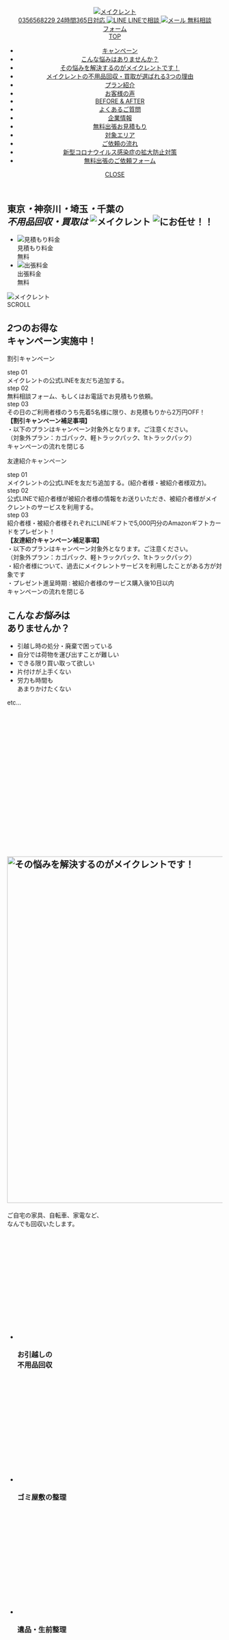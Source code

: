 <!DOCTYPE html>
<html lang="ja">

<head>
  <!-- Google Tag Manager for HEAD section -->
  <script>
    (function(w, d, s, l, i) {
      w[l] = w[l] || [];
      w[l].push({
        'gtm.start': new Date().getTime(),
        event: 'gtm.js'
      });
      var f = d.getElementsByTagName(s)[0],
        j = d.createElement(s),
        dl = l != 'dataLayer' ? '&l=' + l : '';
      j.async = true;
      j.src =
        'https://www.googletagmanager.com/gtm.js?id=' + i + dl;
      f.parentNode.insertBefore(j, f);
    })(window, document, 'script', 'dataLayer', 'GTM-W6FD6CV');
  </script>
  <!-- End Google Tag Manager -->

  <meta charset="utf-8">
  <meta name="format-detection" content="telephone=no">
  <meta http-equiv="X-UA-Compatible" content="IE=edge">
  <meta name="viewport" content="width=device-width, initial-scale=1, maximum-scale=1, user-scalable=0">
  <link rel="canonical" href="https://sshimada6.wixsite.com/my-site-2">
  <script src="https://sshimada6.wixsite.com/my-site-2"></script>

  <script>
    if (isIpad()) document.querySelectorAll('meta[name="viewport"]')[0].setAttribute("content", "width=1500, shrink-to-fit=no");
  </script>

  <title>メイクレント東京・神奈川・埼玉・千葉｜地域最安値の不用品回収・買取業者</title>
  <meta name="description" content="メイクレントでは、ベッド、テーブルなどの家具、冷蔵庫、洗濯機などの家電、どれだけ大きな物でも24時間365日回収しております。まだ使えそうなものがあった場合は買取も可能です。飲食店やオフィスのご依頼も大歓迎。身の回りに何か不要なものがございましたら、まずはお気軽にお問い合わせください。">
  <meta name="keywords" content="">

  <!--facebook-->
  <meta property="og:title" content="メイクレント東京・神奈川・埼玉・千葉｜地域最安値の不用品回収・買取業者">
  <meta property="og:type" content="website">
  <meta property="og:url" content="https://sshimada6.wixsite.com/my-site-2">
  <meta property="og:image" content="https://sshimada6.wixsite.com/my-site-2">
  <meta property="og:site_name" content="">
  <meta property="og:description" content="メイクレントでは、ベッド、テーブルなどの家具、冷蔵庫、洗濯機などの家電、どれだけ大きな物でも24時間365日回収しております。まだ使えそうなものがあった場合は買取も可能です。飲食店やオフィスのご依頼も大歓迎。身の回りに何か不要なものがございましたら、まずはお気軽にお問い合わせください。">
  <meta property="fb:app_id" content="">
  <!--/facebook-->

  <!-- Twitter -->
  <meta name="twitter:card" content="summary">
  <meta name="twitter:url" content="https://sshimada6.wixsite.com/my-site-2">
  <meta name="twitter:title" content="メイクレント東京・神奈川・埼玉・千葉｜地域最安値の不用品回収・買取業者">
  <meta name="twitter:description" content="メイクレントでは、ベッド、テーブルなどの家具、冷蔵庫、洗濯機などの家電、どれだけ大きな物でも24時間365日回収しております。まだ使えそうなものがあった場合は買取も可能です。飲食店やオフィスのご依頼も大歓迎。身の回りに何か不要なものがございましたら、まずはお気軽にお問い合わせください。">
  <meta name="twitter:image" content="https://sshimada6.wixsite.com/my-site-2">
  <meta name="twitter:site" content="">
  <meta name="twitter:creator" content="">
  <!-- /Twitter -->

  <!--css-->
  <link href="https://otasukecleanpro.com/assets/css/style.min.css" rel="stylesheet" media="all">
  <link href="https://otasukecleanpro.com/assets/css/custom.css" rel="stylesheet" media="all">
  <!--/css-->

  <!-- Favicons, uncomment out when you get the project's favicon -->
  <link rel="icon" href="https://otasukecleanpro.com/assets/img/common/icon/favicon.ico" type="image/vnd.microsoft.icon">
  <link rel="preconnect" href="https://fonts.googleapis.com">
  <link rel="preconnect" href="https://fonts.gstatic.com" crossorigin>
  <link href="https://fonts.googleapis.com/css2?family=Roboto:wght@300;400;500;700;900&display=swap" rel="stylesheet">
  <meta name="format-detection" content="telephone=no">
  <link rel="preload" as="style" onload="this.rel='stylesheet'" href="https://otasukecleanpro.com/assets/css/form/validationEngine.jquery.css">
  <link rel="preload" as="style" onload="this.rel='stylesheet'" href="https://otasukecleanpro.com/assets/css/lib/simplebar.min.css">
  <link rel="preload" as="style" onload="this.rel='stylesheet'" href="https://otasukecleanpro.com/assets/css/lib/jquery-ui.min.css">
  <link rel="preload" as="style" onload="this.rel='stylesheet'" href="https://otasukecleanpro.com/assets/css/lib/jquery-ui-theme.min.css">
  <link rel="preload" as="style" onload="this.rel='stylesheet'" href="https://otasukecleanpro.com/assets/css/page/form.min.css">
  <link rel="stylesheet" href="https://otasukecleanpro.com/assets/css/page/top.min.css">
</head>

<body id="top" class="top has-form step1">
  <!-- Google Tag Manager (noscript) for BODY section -->
  <noscript><iframe src="https://www.googletagmanager.com/ns.html?id=GTM-W6FD6CV" height="0" width="0" style="display:none;visibility:hidden"></iframe></noscript>
  <!-- End Google Tag Manager (noscript) -->

  <header class="header">
    <div class="header__left">
      <a class="logo" href="https://sshimada6.wixsite.com/my-site-2">
        <img class="logo_white" src="http://www.floral-village.info/up/1718002732.png" alt="メイクレント">
        <img class="logo_black" src="https://otasukecleanpro.com/assets/img/common/logo_black.svg" alt="メイクレント" style="display: none;">
      </a>
    </div>
    <div class="header__right">
      <div class="header_btns">
        <a href="tel:0356568229" class="btn_tel pc">
          <span class="btn_tel__num">0356568229</span>
          <span class="btn_tel__time">24時間365日対応</span>
        </a>
        <a href="https://lin.ee/biQVQVX" class="btn_line">
          <span class="btn_line__ico"><img src="https://otasukecleanpro.com/assets/img/common/icon/ico_line.svg" alt="LINE"></span>
          <span class="btn_line__txt">LINEで相談</span>
        </a>
        <a href="#form" class="btn_contact">
          <span class="btn_contact__ico"><img src="https://otasukecleanpro.com/assets/img/common/icon/ico_email.svg" alt="メール"></span>
          <span class="btn_contact__txt">無料相談<br>フォーム</span>
        </a>
        <a href="javascript:;" class="btn_menu">
          <span></span>
          <span></span>
          <span></span>
        </a>
      </div>
      <div class="main_menu" id="main_menu">
        <div class="main_menu__inner" id="main_menu__inner">
          <a class="no_bullet" href="#mv">TOP</a>
          <ul class="sub_menu">
            <li><a href="#campaign">キャンペーン</a></li>
            <li><a href="#trouble">こんな悩みはありませんか？</a></li>
            <li><a href="#solution">その悩みを解決するのがメイクレントです！</a></li>
            <li><a href="#reason">メイクレントの不用品回収・買取が選ばれる3つの理由</a></li>
            <li><a href="#plan">プラン紹介</a></li>
            <li><a href="#voice">お客様の声</a></li>
            <li><a href="#changed">BEFORE & AFTER</a></li>
            <li><a href="#faq">よくあるご質問</a></li>
            <li><a href="#company">企業情報</a></li>
            <li><a href="#estimate">無料出張お見積もり</a></li>
            <li><a href="#area">対象エリア</a></li>
            <li><a href="#flow">ご依頼の流れ</a></li>
            <li><a href="#covid">新型コロナウイルス感染症の拡大防止対策</a></li>
            <li><a href="#form">無料出張のご依頼フォーム</a></li>
          </ul>
          <a href="javascript:;" class="close_menu"><span>CLOSE</span></a>
        </div>
      </div>
    </div>
  </header>
  <div class="c-loading">
    <div class="c-loading__dots">
      <div class="circle"></div>
      <div class="circle"></div>
      <div class="circle"></div>
      <div class="shadow"></div>
      <div class="shadow"></div>
      <div class="shadow"></div>
    </div>
  </div>
  <main id="wrap">
    <section class="main_visual" id="mv">
      <div class="main_visual__text">
        <h1 class="txt_h1">
          <span class="txt01">東京<i>・</i>神奈川<i>・</i>埼玉<i>・</i>千葉の<br><em>不用品回収<i>・</i>買取は</em></span>
          <span class="txt02"><img src="http://www.floral-village.info/up/1717996974.png" alt="メイクレント"></span>
          <span class="txt03">
            <picture>
              <source srcset="https://otasukecleanpro.com/assets/img/top/img_mv_txt_03_sp.svg" media="(max-width: 1023px)">
              <img src="https://otasukecleanpro.com/assets/img/top/img_mv_txt_03.svg" alt="にお任せ！！">
            </picture>
          </span>
        </h1>
        <ul class="lst_banner">
          <li>
            <div class="lst_banner__inner">
              <div class="lst_banner__inner__ico"><img src="https://otasukecleanpro.com/assets/img/top/ico_calculator.svg" alt="見積もり料金"></div>
              <div class="lst_banner__inner__ttl">見積もり料金</div>
              <div class="lst_banner__inner__txt">無料</div>
            </div>
          </li>
          <li>
            <div class="lst_banner__inner">
              <div class="lst_banner__inner__ico"><img src="https://otasukecleanpro.com/assets/img/top/ico_truck.svg" alt="出張料金"></div>
              <div class="lst_banner__inner__ttl">出張料金</div>
              <div class="lst_banner__inner__txt">無料</div>
            </div>
          </li>
        </ul>
      </div>
      <div class="main_visual__image">
        <picture>
          <source srcset="https://otasukecleanpro.com/assets/img/top/img_mv_main_sp.png" media="(max-width: 1023px)">
          <img src="https://otasukecleanpro.com/assets/img/top/img_mv_main.png" alt="メイクレント">
        </picture>
        <picture>
          <source srcset="https://otasukecleanpro.com/assets/img/top/img-campaign-a_sp.svg" media="(max-width:767px)">
          <img class="campaign-banner" src="https://otasukecleanpro.com/assets/img/top/img-campaign.png" alt="">
        </picture>
        <img src="https://otasukecleanpro.com/assets/img/top/img-campaign-b_sp.svg" alt="" class="sp">
      </div>
      <div class="scroll pc"><span>SCROLL</span></div>
    </section>
    <div id="campaign" class="sec-compaign">
      <div class="wcm">
        <div class="sec-compaign__block">
          <div class="sec-compaign__box">
            <h2 class="sec-compaign__ttl"><span><em>2</em>つのお得な<br class="sp">キャンペーン実施中！</span></h2>
            <div class="box-inside box-inside--01">
              <p class="inside-ttl"><span>割引キャンペーン</span></p>
              <div class="inside-cont">
                <div class="inside-cont__lst">
                  <div class="lst-item">
                    <div class="lst-item__step">step 01</div>
                    <div class="lst-item__img">
                      <img src="https://otasukecleanpro.com/assets/img/top/sec-campaign01.jpg" alt="">
                    </div>
                    <div class="lst-item__txt">メイクレントの公式LINEを友だち追加する。</div>
                  </div>
                  <div class="lst-item">
                    <div class="lst-item__step">step 02</div>
                    <div class="lst-item__img">
                      <img src="https://otasukecleanpro.com/assets/img/top/sec-campaign02.jpg" alt="">
                    </div>
                    <div class="lst-item__txt">無料相談フォーム、もしくはお電話でお見積もり依頼。</div>
                  </div>
                  <div class="lst-item">
                    <div class="lst-item__step">step 03</div>
                    <div class="lst-item__img">
                      <img src="https://otasukecleanpro.com/assets/img/top/sec-campaign03.jpg" alt="">
                    </div>
                    <div class="lst-item__txt">その日のご利用者様のうち先着5名様に限り、<span>お見積もりから2万円OFF！</span></div>
                  </div>
                </div>
                <div class="inside-cont__note">
                  <strong>【割引キャンペーン補足事項】</strong><br>・以下のプランはキャンペーン対象外となります。ご注意ください。<br>（対象外プラン：カゴパック、軽トラックパック、1tトラックパック）
                </div>
                <div class="btn-slideup sp">キャンペーンの流れを閉じる</div>
              </div>
            </div>
            <div class="box-inside box-inside--02">
              <p class="inside-ttl"><span>友達紹介キャンペーン</span></p>
              <div class="inside-cont">
                <div class="inside-cont__lst">
                  <div class="lst-item">
                    <div class="lst-item__step">step 01</div>
                    <div class="lst-item__img">
                      <img src="https://otasukecleanpro.com/assets/img/top/sec-campaign01.jpg" alt="">
                    </div>
                    <div class="lst-item__txt">メイクレントの公式LINEを友だち追加する。(紹介者様・被紹介者様双方)。</div>
                  </div>
                  <div class="lst-item">
                    <div class="lst-item__step">step 02</div>
                    <div class="lst-item__img">
                      <img src="https://otasukecleanpro.com/assets/img/top/sec-campaign02.jpg" alt="">
                    </div>
                    <div class="lst-item__txt">公式LINEで紹介者様が被紹介者様の情報をお送りいただき、被紹介者様がメイクレントのサービスを利用する。</div>
                  </div>
                  <div class="lst-item">
                    <div class="lst-item__step">step 03</div>
                    <div class="lst-item__img">
                      <img src="https://otasukecleanpro.com/assets/img/top/sec-campaign04.jpg" alt="">
                    </div>
                    <div class="lst-item__txt">紹介者様・被紹介者様それぞれにLINEギフトで<span>5,000円分のAmazonギフトカード</span>をプレゼント！</div>
                  </div>
                </div>
                <div class="inside-cont__note">
                  <strong>【友達紹介キャンペーン補足事項】</strong><br>・以下のプランはキャンペーン対象外となります。ご注意ください。<br>（対象外プラン：カゴパック、軽トラックパック、1tトラックパック）<br>・紹介者様について、過去にメイクレントサービスを利用したことがある方が対象です<br>・プレゼント進呈時期 : 被紹介者様のサービス購入後10日以内
                </div>
                <div class="btn-slideup sp">キャンペーンの流れを閉じる</div>
              </div>
            </div>
          </div>
        </div>
      </div>
    </div>
    <section class="sec_trouble" id="trouble">
      <div class="bg_dots pc"></div>
      <div class="wcm">
        <h2 class="ttl" rel="js-inview" data-inview-ani="fadeUp"><span>こんな<em>お悩み</em>は<br class="sp">ありませんか？</span></h2>
        <div class="block_trouble">
          <div class="block_trouble__txt">
            <ul class="lst_trouble">
              <li>
                <div class="lst_trouble__inner">引越し時の<span>処分・廃棄</span>で困っている</div>
              </li>
              <li>
                <div class="lst_trouble__inner">自分では荷物を運び出すことが<span>難しい</span></div>
              </li>
              <li>
                <div class="lst_trouble__inner">できる限り<span>買い取って欲しい</span></div>
              </li>
              <li>
                <div class="lst_trouble__inner"><span>片付け</span>が上手くない</div>
              </li>
              <li>
                <div class="lst_trouble__inner"><span>労力も時間</span>も<br class="sp">あまりかけたくない</div>
              </li>
            </ul>
            <p class="txt_etc">etc<span>…</span></p>
          </div>
          <div class="block_trouble__img">
            <img src="data:image/svg+xml;base64,PHN2ZyB4bWxucz0iaHR0cDovL3d3dy53My5vcmcvMjAwMC9zdmciIHZpZXdCb3g9IjAgMCA4MjYgMzA4Ij48L3N2Zz4=" data-src="https://otasukecleanpro.com/assets/img/top/img_trouble.png" rel="js-lazy" alt="こんなお悩みはありませんか？" width="826" height="308">
          </div>
        </div>
      </div>
    </section>
    <section class="sec_solution" id="solution">
      <div class="wcm">
        <h2 class="ttl" rel="js-inview" data-inview-ani="fadeUp">
          <picture>
            <source srcset="http://www.floral-village.info/up/1718001955.png" media="(max-width: 1023px)">
            <img src="http://www.floral-village.info/up/1718001955.png" alt="その悩みを解決するのがメイクレントです！" width="809">
          </picture>
        </h2>
        <p class="txt">ご自宅の家具、自転車、家電など、<br class="sp">なんでも回収いたします。</p>
        <ul class="lst_solution">
          <li>
            <div class="img"><img src="data:image/svg+xml;base64,PHN2ZyB4bWxucz0iaHR0cDovL3d3dy53My5vcmcvMjAwMC9zdmciIHZpZXdCb3g9IjAgMCAzNzYgMjQ2Ij48L3N2Zz4=" data-src="https://otasukecleanpro.com/assets/img/top/img_solution01.jpg" rel="js-lazy" alt="お引越しの不用品回収" width="376" height="246"></div>
            <h3 class="name">お引越しの<br class="sp">不用品回収</h3>
          </li>
          <li>
            <div class="img"><img src="data:image/svg+xml;base64,PHN2ZyB4bWxucz0iaHR0cDovL3d3dy53My5vcmcvMjAwMC9zdmciIHZpZXdCb3g9IjAgMCAzNzYgMjQ2Ij48L3N2Zz4=" data-src="https://otasukecleanpro.com/assets/img/top/img_solution02.jpg" rel="js-lazy" alt="ゴミ屋敷の整理" width="376" height="246"></div>
            <h3 class="name">ゴミ屋敷の整理</h3>
          </li>
          <li>
            <div class="img"><img src="data:image/svg+xml;base64,PHN2ZyB4bWxucz0iaHR0cDovL3d3dy53My5vcmcvMjAwMC9zdmciIHZpZXdCb3g9IjAgMCAzNzYgMjQ2Ij48L3N2Zz4=" data-src="https://otasukecleanpro.com/assets/img/top/img_solution03.jpg" rel="js-lazy" alt="遺品・生前整理" width="376" height="246"></div>
            <h3 class="name">遺品・生前整理</h3>
          </li>
          <li>
            <div class="img"><img src="data:image/svg+xml;base64,PHN2ZyB4bWxucz0iaHR0cDovL3d3dy53My5vcmcvMjAwMC9zdmciIHZpZXdCb3g9IjAgMCAzNzYgMjQ2Ij48L3N2Zz4=" data-src="https://otasukecleanpro.com/assets/img/top/img_solution05.jpg" rel="js-lazy" alt="オフィス移転" width="376" height="246"></div>
            <h3 class="name">オフィス移転</h3>
          </li>
        </ul>
        <a href="#plan" class="cmn_btn">料金プラン一覧はこちら</a>
      </div>
    </section>
    <section class="sec_reason" id="reason">
      <div class="sec_reason__top">
        <div class="sec_reason__top__inner" rel="js-inview" data-inview-ani="fadeUp">
          <div class="ttl_en"><span>REASON</span></div>
          <h2 class="ttl">メイクレントの<br class="sp">不用品回収・買取が<br><span>選ばれる<em>3</em>つの理由</span></h2>
        </div>
      </div>
      <div class="sec_reason__bottom">
        <div class="lst_reason">
          <div class="lst_reason__item">
            <div class="block_intro">
              <div class="block_intro__txt">
                <div class="ttl_reason">
                  <div class="ttl_reason__num">01</div>
                  <h3 class="ttl_reason__txt">メイクレントは<span>地域最安値！</span></h3>
                </div>
                <div class="img">
                  <img src="https://otasukecleanpro.com/assets/img/top/img_reason01.jpg" alt="回収と買取の両方に対応できる「だから安い！」イメージ">
                </div>
                <p class="txt">
                  <span class="txt_bg fz22">回収・買取の両方に対応！だから安い！！</span><br>
                  買取と回収では別の免許が必要となるため1度にできる業者はわずかですが、メイクレントはそれが可能です。<br><br>

                  テレビ、冷蔵庫、洗濯機、ベッド(マットレス)など、回収した際にまだ使えそうであれば、その場で買い取り、請求額から割引対応いたします。<br>
                  <span class="txt_bg">「回収・処分・廃棄してほしいけど、これは買取できないかな」</span>というものをお持ちの方はご相談ください。
                </p>
              </div>
            </div>
            <div class="block_detail">
              <p class="ttl2">回収と買取を両方頼む場合に必要な費用の比較</p>
              <div id="simplebar" class="simplebar-area">
                <img class="pc" src="data:image/svg+xml;base64,PHN2ZyB4bWxucz0iaHR0cDovL3d3dy53My5vcmcvMjAwMC9zdmciIHZpZXdCb3g9IjAgMCAxMDk5IDY1MCI+PC9zdmc+" data-src="http://www.floral-village.info/up/1718002236.png" rel="js-lazy" width="1099" height="650" alt="回収と買取を両方頼む場合に必要な費用を比較する図">
                <img class="sp" src="data:image/svg+xml;base64,PHN2ZyB4bWxucz0iaHR0cDovL3d3dy53My5vcmcvMjAwMC9zdmciIHZpZXdCb3g9IjAgMCA1NjkgNDY1Ij48L3N2Zz4=" data-src="http://www.floral-village.info/up/1718002236.png" rel="js-lazy" width="569" height="465" alt="回収と買取を両方頼む場合に必要な費用を比較する図">
              </div>
              <div class="simple-bar-hint sp">
                <img src="data:image/svg+xml;base64,PHN2ZyB4bWxucz0iaHR0cDovL3d3dy53My5vcmcvMjAwMC9zdmciIHZpZXdCb3g9IjAgMCAxNTEgMzYiPjwvc3ZnPg==" data-src="https://otasukecleanpro.com/assets/img/top/img_swipe-hint.png" rel="js-lazy" width="151" height="36" alt="">
              </div>
            </div>

          </div>
          <div class="lst_reason__item">
            <div class="block_intro">
              <div class="block_intro__txt">
                <div class="ttl_reason">
                  <div class="ttl_reason__num">02</div>
                  <h3 class="ttl_reason__txt">他社では買取できない<br class="sp">家電製品も<span>買取可能！</span></h3>
                </div>
                <div class="img">
                  <img src="https://otasukecleanpro.com/assets/img/top/img_reason02.jpg" alt="他社では買取できない家電製品も「買取可能！」イメージ">
                </div>
                <p class="txt">
                  メイクレントでは、<span class="txt_bg">日本だけでなく海外にも独自のネットワークを使用して輸出</span>しています。<br><br>
                  テレビ、冷蔵庫、洗濯機、ベッド(マットレス)などあらゆる家具・家電を、求められているものを求められている国へ売っているので、他社では買取できなかった物でも買取ができるかもしれません。<span class="txt_bg">「こんなものでも大丈夫かな」</span>というものでもぜひ1度ご相談ください。
                </p>
              </div>
            </div>
            <div class="block_point">
              <div class="block_point__ttl_en"><span>POINT</span></div>
              <div class="block_point__ttl">メイクレントが<br class="sp">高価買取できる理由</div>
              <ul class="lst_point">
                <li>
                  <div class="icon"><img src="data:image/svg+xml;base64,PHN2ZyB4bWxucz0iaHR0cDovL3d3dy53My5vcmcvMjAwMC9zdmciIHZpZXdCb3g9IjAgMCA2OCA1NCI+PC9zdmc+" data-src="https://otasukecleanpro.com/assets/img/top/ico_point01.svg" rel="js-lazy" width="68" height="54" alt="自店舗販売"></div>
                  <p class="txt">自店舗販売</p>
                </li>
                <li>
                  <div class="icon"><img src="data:image/svg+xml;base64,PHN2ZyB4bWxucz0iaHR0cDovL3d3dy53My5vcmcvMjAwMC9zdmciIHZpZXdCb3g9IjAgMCA3MyA1OCI+PC9zdmc+" data-src="https://otasukecleanpro.com/assets/img/top/ico_point02.svg" rel="js-lazy" width="73" height="58" alt="海外輸出"></div>
                  <p class="txt">海外輸出</p>
                </li>
                <li>
                  <div class="icon"><img src="data:image/svg+xml;base64,PHN2ZyB4bWxucz0iaHR0cDovL3d3dy53My5vcmcvMjAwMC9zdmciIHZpZXdCb3g9IjAgMCA4NiA1MyI+PC9zdmc+" data-src="https://otasukecleanpro.com/assets/img/top/ico_point03.svg" rel="js-lazy" width="86" height="53" alt="高い販売力"></div>
                  <p class="txt">高い販売力</p>
                </li>
                <li>
                  <div class="icon"><img src="data:image/svg+xml;base64,PHN2ZyB4bWxucz0iaHR0cDovL3d3dy53My5vcmcvMjAwMC9zdmciIHZpZXdCb3g9IjAgMCA2NCA2NyI+PC9zdmc+" data-src="https://otasukecleanpro.com/assets/img/top/ico_point04.svg" rel="js-lazy" width="64" height="67" alt="確かな査定力"></div>
                  <p class="txt">確かな査定力</p>
                </li>
                <li>
                  <div class="icon"><img src="data:image/svg+xml;base64,PHN2ZyB4bWxucz0iaHR0cDovL3d3dy53My5vcmcvMjAwMC9zdmciIHZpZXdCb3g9IjAgMCA1MiA3MiI+PC9zdmc+" data-src="https://otasukecleanpro.com/assets/img/top/ico_point05.svg" rel="js-lazy" width="52" height="72" alt="豊富な実績"></div>
                  <p class="txt">豊富な実績</p>
                </li>
              </ul>
            </div>
            <div class="block_detail">
              <p class="ttl2">家電製品の買取金額例</p>
              <ul class="lst_product">
                <li>
                  <div class="lst_product__inner">
                    <div class="img"><img src="data:image/svg+xml;base64,PHN2ZyB4bWxucz0iaHR0cDovL3d3dy53My5vcmcvMjAwMC9zdmciIHZpZXdCb3g9IjAgMCAxNzAgMTU1Ij48L3N2Zz4=" data-src="https://otasukecleanpro.com/assets/img/top/img_product01.jpg" rel="js-lazy" width="170" height="155" alt="電子レンジ"></div>
                    <div class="txt">
                      <p class="name">電子レンジ</p>
                      <p class="price">2,000<span>円</span></p>
                    </div>
                  </div>
                </li>
                <li>
                  <div class="lst_product__inner">
                    <div class="img"><img src="data:image/svg+xml;base64,PHN2ZyB4bWxucz0iaHR0cDovL3d3dy53My5vcmcvMjAwMC9zdmciIHZpZXdCb3g9IjAgMCAxNzAgMTU1Ij48L3N2Zz4=" data-src="https://otasukecleanpro.com/assets/img/top/img_product02.jpg" rel="js-lazy" width="170" height="155" alt="冷蔵庫"></div>
                    <div class="txt">
                      <p class="name">冷蔵庫</p>
                      <p class="price">20,000<span>円</span></p>
                    </div>
                  </div>
                </li>
                <li>
                  <div class="lst_product__inner">
                    <div class="img"><img src="data:image/svg+xml;base64,PHN2ZyB4bWxucz0iaHR0cDovL3d3dy53My5vcmcvMjAwMC9zdmciIHZpZXdCb3g9IjAgMCAxNzAgMTU1Ij48L3N2Zz4=" data-src="https://otasukecleanpro.com/assets/img/top/img_product03.jpg" rel="js-lazy" width="170" height="155" alt="炊飯器"></div>
                    <div class="txt">
                      <p class="name">炊飯器</p>
                      <p class="price">2,000<span>円</span></p>
                    </div>
                  </div>
                </li>
                <li>
                  <div class="lst_product__inner">
                    <div class="img"><img src="data:image/svg+xml;base64,PHN2ZyB4bWxucz0iaHR0cDovL3d3dy53My5vcmcvMjAwMC9zdmciIHZpZXdCb3g9IjAgMCAxNzAgMTU1Ij48L3N2Zz4=" data-src="https://otasukecleanpro.com/assets/img/top/img_product04.jpg" rel="js-lazy" width="170" height="155" alt="パソコン"></div>
                    <div class="txt">
                      <p class="name">パソコン</p>
                      <p class="price">5,000<span>円</span></p>
                    </div>
                  </div>
                </li>
                <li>
                  <div class="lst_product__inner">
                    <div class="img"><img src="data:image/svg+xml;base64,PHN2ZyB4bWxucz0iaHR0cDovL3d3dy53My5vcmcvMjAwMC9zdmciIHZpZXdCb3g9IjAgMCAxNzAgMTU1Ij48L3N2Zz4=" data-src="https://otasukecleanpro.com/assets/img/top/img_product05.jpg" rel="js-lazy" width="170" height="155" alt="テレビ"></div>
                    <div class="txt">
                      <p class="name">テレビ</p>
                      <p class="price">5,000<span>円</span></p>
                    </div>
                  </div>
                </li>
                <li>
                  <div class="lst_product__inner">
                    <div class="img"><img src="data:image/svg+xml;base64,PHN2ZyB4bWxucz0iaHR0cDovL3d3dy53My5vcmcvMjAwMC9zdmciIHZpZXdCb3g9IjAgMCAxNzAgMTU1Ij48L3N2Zz4=" data-src="https://otasukecleanpro.com/assets/img/top/img_product06.jpg" rel="js-lazy" width="170" height="155" alt="エアコン"></div>
                    <div class="txt">
                      <p class="name">エアコン</p>
                      <p class="price">5,000<span>円</span></p>
                    </div>
                  </div>
                </li>
              </ul>
            </div>
          </div>
          <div class="lst_reason__item">
            <div class="block_intro">
              <div class="block_intro__txt">
                <div class="ttl_reason">
                  <div class="ttl_reason__num">03</div>
                  <h3 class="ttl_reason__txt">24時間365日のサポート窓口で<span>いつでも<br class="sp">スピード対応！</span></h3>
                </div>
                <div class="img">
                  <img src="https://otasukecleanpro.com/assets/img/top/img_reason03.jpg" alt="24時間365日いつでも「スピード対応！」イメージ">
                </div>
                <p class="txt">
                  早朝でも深夜でも、<span class="txt_bg">24時間365日サポート窓口で対応が可能</span>です。<br>
                  主なエリアは東京都・神奈川県・埼玉県・千葉県になります。<br><br>

                  また、トラックも多数所持しているため、急に引っ越しをしなければいけなくなった場合などでも、お電話1本いただければいつでも駆け付けます。<br>
                  お気軽にお問いわせください。
                </p>
              </div>
            </div>
            <div class="block_contact">
              <div class="block_contact__left">
                <div class="ttl">
                  <div class="ttl__en">CONTACT</div>
                  <div class="ttl__jp">お問い合わせ</div>
                </div>
                <div class="txt">まずはお気軽に<br class="pc">お問い合わせください！</div>
                <div class="img"><img src="data:image/svg+xml;base64,PHN2ZyB4bWxucz0iaHR0cDovL3d3dy53My5vcmcvMjAwMC9zdmciIHZpZXdCb3g9IjAgMCAyOTEgMjg1Ij48L3N2Zz4=" data-src="https://otasukecleanpro.com/assets/img/top/img_contact_person.png" rel="js-lazy" alt="まずはお気軽にお問い合わせください！" width="291" height="285"></div>
              </div>
              <div class="block_contact__right">
                <div class="contact_method">
                  <div class="contact_credit">
                    <div class="contact_credit__ttl"><span>各種<br class="sp">クレジット<br class="sp">決済可能</span></div>
                    <div class="contact_credit__acceptcard">
                      <img class="pc" src="data:image/svg+xml;base64,PHN2ZyB4bWxucz0iaHR0cDovL3d3dy53My5vcmcvMjAwMC9zdmciIHZpZXdCb3g9IjAgMCA1ODcgNTkiPjwvc3ZnPg==" data-src="https://otasukecleanpro.com/assets/img/top/img_cards.png" rel="js-lazy" alt="各種クレジット決済可能" width="587" height="59">
                      <img class="sp" src="data:image/svg+xml;base64,PHN2ZyB4bWxucz0iaHR0cDovL3d3dy53My5vcmcvMjAwMC9zdmciIHZpZXdCb3g9IjAgMCAxODIgODEiPjwvc3ZnPg==" data-src="https://otasukecleanpro.com/assets/img/top/img_cards_sp.png" rel="js-lazy" alt="各種クレジット決済可能" width="182" height="81">
                    </div>
                  </div>
                  <div class="contact_sns">
                    <div class="sns_box tel_box">
                      <p class="sns_box__txt">お電話でのお問い合せ</p>
                      <a href="tel:0356568229" class="btn_tel">
                        <span class="btn_tel__num">0356568229</span>
                        <span class="btn_tel__time">24時間365日対応</span>
                        <span class="btn_tel__note sp">タップして電話をかける</span>
                      </a>
                    </div>
                    <div class="sns_box mail_box">
                      <p class="sns_box__txt">WEBからのお問い合せ</p>
                      <a href="#form" class="btn_contact">
                        <span class="btn_contact__ico"><img src="https://otasukecleanpro.com/assets/img/common/icon/ico_email.svg" alt="メール"></span>
                        <span class="btn_contact__txt">無料相談フォーム</span>
                      </a>
                    </div>
                    <div class="sns_box line_box">
                      <div class="line_box__left">
                        <img class="pc" src="data:image/svg+xml;base64,PHN2ZyB4bWxucz0iaHR0cDovL3d3dy53My5vcmcvMjAwMC9zdmciIHZpZXdCb3g9IjAgMCAyMDIgODQiPjwvc3ZnPg==" data-src="http://www.floral-village.info/up/1717999997.png" rel="js-lazy" alt="line" width="202" height="84">
                        <img class="sp" src="data:image/svg+xml;base64,PHN2ZyB4bWxucz0iaHR0cDovL3d3dy53My5vcmcvMjAwMC9zdmciIHZpZXdCb3g9IjAgMCAyMjIgNDkiPjwvc3ZnPg==" data-src="http://www.floral-village.info/up/1717999997.png" rel="js-lazy" alt="line" width="222" height="49">
                      </div>
                      <div class="line_box__right">
                        <div class="txt">LINE@友達登録で<br class="pc">最大<span>10%</span>割引の<br class="pc">クーポンプレゼント！</div>
                        <div class="qr_code pc"><img src="http://www.floral-village.info/up/1717999997.png" data-src="http://www.floral-village.info/up/1717999997.png" rel="js-lazy" alt="QRコード @731igejf" width="92" height="92"></div>
                        <a href="https://lin.ee/biQVQVX" class="btn_line sp">LINE@友達登録</a>
                      </div>
                    </div>
                  </div>
                </div>
              </div>
            </div>
            <div class="block_campaign">
              <picture>
                <source srcset="https://otasukecleanpro.com/assets/img/top/img_campaign_sp.jpg" media="(max-width: 767px)">
                <img src="https://otasukecleanpro.com/assets/img/top/img_campaign.jpg" alt="お得に不用品回収・買取をしませんか？キャンペーン">
              </picture>
            </div>
          </div>
        </div>
      </div>
    </section>
    <section class="sec_plan" id="plan">
      <div class="sec_plan__bg"></div>
      <div class="wcm">
        <div class="cmn_ttl" rel="js-inview" data-inview-ani="fadeUp">
          <p class="cmn_ttl__en">PLAN</p>
          <h2 class="cmn_ttl__jp">プラン紹介</h2>
        </div>
        <ul class="lst_plan">
          <li>
            <div class="lst_plan__inner">
              <div class="img">
                <img class="pc" src="data:image/svg+xml;base64,PHN2ZyB4bWxucz0iaHR0cDovL3d3dy53My5vcmcvMjAwMC9zdmciIHZpZXdCb3g9IjAgMCAyNzIgMTQ4Ij48L3N2Zz4=" data-src="https://otasukecleanpro.com/assets/img/top/img_plan01.jpg" rel="js-lazy" alt="カゴパック">
                <img class="sp" src="data:image/svg+xml;base64,PHN2ZyB4bWxucz0iaHR0cDovL3d3dy53My5vcmcvMjAwMC9zdmciIHZpZXdCb3g9IjAgMCAxNTEgOTkiPjwvc3ZnPg==" data-src="https://otasukecleanpro.com/assets/img/top/img_plan01_sp.jpg" rel="js-lazy" alt="カゴパック">
              </div>
              <h3 class="ttl">カゴパック</h3>
              <p class="txt">小型家電など、小さな物を捨てたい場合はこちらをご利用ください。</p>
              <p class="info">
                料金：<span class="price">5,000<em>円〜</em></span><br>
                お部屋の目安：1K
              </p>
            </div>
          </li>
          <li>
            <div class="lst_plan__inner">
              <div class="img">
                <img class="pc" src="data:image/svg+xml;base64,PHN2ZyB4bWxucz0iaHR0cDovL3d3dy53My5vcmcvMjAwMC9zdmciIHZpZXdCb3g9IjAgMCAyNzIgMTQ4Ij48L3N2Zz4=" data-src="https://otasukecleanpro.com/assets/img/top/img_plan02.jpg" rel="js-lazy" alt="軽トラックパック">
                <img class="sp" src="data:image/svg+xml;base64,PHN2ZyB4bWxucz0iaHR0cDovL3d3dy53My5vcmcvMjAwMC9zdmciIHZpZXdCb3g9IjAgMCAxNTEgOTkiPjwvc3ZnPg==" data-src="https://otasukecleanpro.com/assets/img/top/img_plan02_sp.jpg" rel="js-lazy" alt="軽トラックパック">
              </div>
              <h3 class="ttl">軽トラックパック</h3>
              <p class="txt">大掃除などで家具を捨てたい方や一人暮らしの方の大掃除での処分はこちらをご利用ください。</p>
              <p class="info">
                料金：<span class="price">12,000<em>円〜</em></span><br>
                お部屋の目安：1K
              </p>
            </div>
          </li>
          <li>
            <div class="lst_plan__inner">
              <div class="img">
                <img class="pc" src="data:image/svg+xml;base64,PHN2ZyB4bWxucz0iaHR0cDovL3d3dy53My5vcmcvMjAwMC9zdmciIHZpZXdCb3g9IjAgMCAyNzIgMTQ4Ij48L3N2Zz4=" data-src="https://otasukecleanpro.com/assets/img/top/img_plan03.jpg" rel="js-lazy" alt="1tトラックパック">
                <img class="sp" src="data:image/svg+xml;base64,PHN2ZyB4bWxucz0iaHR0cDovL3d3dy53My5vcmcvMjAwMC9zdmciIHZpZXdCb3g9IjAgMCAxNTEgOTkiPjwvc3ZnPg==" data-src="https://otasukecleanpro.com/assets/img/top/img_plan03_sp.jpg" rel="js-lazy" alt="1tトラックパック">
              </div>
              <h3 class="ttl">1tトラックパック</h3>
              <p class="txt">一人暮らしでゴミ屋敷になってしまい、不用品がたくさんあるという方はこちらをご利用ください。</p>
              <p class="info">
                料金：<span class="price">17,000<em>円〜</em></span><br>
                お部屋の目安：1DK~
              </p>
            </div>
          </li>
          <li>
            <div class="lst_plan__inner">
              <div class="img">
                <img class="pc" src="data:image/svg+xml;base64,PHN2ZyB4bWxucz0iaHR0cDovL3d3dy53My5vcmcvMjAwMC9zdmciIHZpZXdCb3g9IjAgMCAyNzIgMTQ4Ij48L3N2Zz4=" data-src="https://otasukecleanpro.com/assets/img/top/img_plan04.jpg" rel="js-lazy" alt="2t平車トラックパック">
                <img class="sp" src="data:image/svg+xml;base64,PHN2ZyB4bWxucz0iaHR0cDovL3d3dy53My5vcmcvMjAwMC9zdmciIHZpZXdCb3g9IjAgMCAxNTEgOTkiPjwvc3ZnPg==" data-src="https://otasukecleanpro.com/assets/img/top/img_plan04_sp.jpg" rel="js-lazy" alt="2t平車トラックパック">
              </div>
              <h3 class="ttl">2t平車トラックパック</h3>
              <p class="txt">ファミリー様の大掃除で不用品がたくさん出てきた、大型家具を捨てたいという方はこちらをご利用ください。</p>
              <p class="info">
                料金：<span class="price">30,000<em>円〜</em></span><br>
                お部屋の目安：2DK〜
              </p>
            </div>
          </li>
          <li>
            <div class="lst_plan__inner">
              <div class="img">
                <img class="pc" src="data:image/svg+xml;base64,PHN2ZyB4bWxucz0iaHR0cDovL3d3dy53My5vcmcvMjAwMC9zdmciIHZpZXdCb3g9IjAgMCAyNzIgMTQ4Ij48L3N2Zz4=" data-src="https://otasukecleanpro.com/assets/img/top/img_plan05.jpg" rel="js-lazy" alt="4t平車トラックパック">
                <img class="sp" src="data:image/svg+xml;base64,PHN2ZyB4bWxucz0iaHR0cDovL3d3dy53My5vcmcvMjAwMC9zdmciIHZpZXdCb3g9IjAgMCAxNTEgOTkiPjwvc3ZnPg==" data-src="https://otasukecleanpro.com/assets/img/top/img_plan05_sp.jpg" rel="js-lazy" alt="4t平車トラックパック">
              </div>
              <h3 class="ttl">4t平車トラックパック</h3>
              <p class="txt">オフィスの引越し、大きなお家の引越しの場合はこちらをご利用ください。</p>
              <p class="info">
                料金：<span class="price">60,000<em>円〜</em></span><br>
                お部屋の目安：3LDK
              </p>
            </div>
          </li>
          <li>
            <div class="lst_plan__inner">
              <div class="img">
                <img class="pc" src="data:image/svg+xml;base64,PHN2ZyB4bWxucz0iaHR0cDovL3d3dy53My5vcmcvMjAwMC9zdmciIHZpZXdCb3g9IjAgMCAyNzIgMTQ4Ij48L3N2Zz4=" data-src="https://otasukecleanpro.com/assets/img/top/img_plan06.jpg" rel="js-lazy" alt="2t箱車トラックパック">
                <img class="sp" src="data:image/svg+xml;base64,PHN2ZyB4bWxucz0iaHR0cDovL3d3dy53My5vcmcvMjAwMC9zdmciIHZpZXdCb3g9IjAgMCAxNTEgOTkiPjwvc3ZnPg==" data-src="https://otasukecleanpro.com/assets/img/top/img_plan06_sp.jpg" rel="js-lazy" alt="2t箱車トラックパック">
              </div>
              <h3 class="ttl">2t箱車トラックパック</h3>
              <p class="txt">大量の粗大ゴミがある方、手をつけれない程のゴミ屋敷で不用品がたくさんある方はこちらをご利用ください。</p>
              <p class="info">
                料金：<span class="price">60,000<em>円〜</em></span><br>
                お部屋の目安：3LDK
              </p>
            </div>
          </li>
        </ul>
      </div>
    </section>
    <section class="sec_voice" id="voice">
      <div class="wcm">
        <div class="cmn_ttl" rel="js-inview" data-inview-ani="fadeUp">
          <p class="cmn_ttl__en">VOICE</p>
          <h2 class="cmn_ttl__jp">お客様の声</h2>
        </div>
        <div class="sub_ttl">
          <div class="sub_ttl__inner">
            <span class="txt_bg">迅速で丁寧な対応</span>と、<br class="sp"><span class="txt_bg">明朗でお得な料金</span>で、<br>
            たくさんのお客様に<br class="sp">喜ばれています。
          </div>
        </div>
        <ul class="lst_voice">
          <li>
            <div class="lst_voice__inner">
              <div class="img">
                <img src="data:image/svg+xml;base64,PHN2ZyB4bWxucz0iaHR0cDovL3d3dy53My5vcmcvMjAwMC9zdmciIHZpZXdCb3g9IjAgMCAxMDUgMTA1Ij48L3N2Zz4=" data-src="https://otasukecleanpro.com/assets/img/top/img_voice01.svg" rel="js-lazy" width="105" height="105" alt="女性(38歳)">
              </div>
              <div class="txt">
                <div class="ttl">女性(38歳)</div>
                <p>家をリフォームするにあたり家具を一部買い替えたかったため依頼しましたが、買取もしてくれて嬉しかったです。</p>
              </div>
            </div>
          </li>
          <li>
            <div class="lst_voice__inner">
              <div class="img">
                <img src="data:image/svg+xml;base64,PHN2ZyB4bWxucz0iaHR0cDovL3d3dy53My5vcmcvMjAwMC9zdmciIHZpZXdCb3g9IjAgMCAxMDUgMTA1Ij48L3N2Zz4=" data-src="https://otasukecleanpro.com/assets/img/top/img_voice02.svg" rel="js-lazy" width="105" height="105" alt="男性(40歳)">
              </div>
              <div class="txt">
                <div class="ttl">男性(40歳)</div>
                <p>急な転勤で引っ越すことになり、その際に不要な物を回収してもらいました。時間のない中とても迅速な対応で助かりました。</p>
              </div>
            </div>
          </li>
          <li>
            <div class="lst_voice__inner">
              <div class="img">
                <img src="data:image/svg+xml;base64,PHN2ZyB4bWxucz0iaHR0cDovL3d3dy53My5vcmcvMjAwMC9zdmciIHZpZXdCb3g9IjAgMCAxMDUgMTA1Ij48L3N2Zz4=" data-src="https://otasukecleanpro.com/assets/img/top/img_voice03.svg" rel="js-lazy" width="105" height="105" alt="男性(26歳)">
              </div>
              <div class="txt">
                <div class="ttl">男性(26歳)</div>
                <p>結婚することになり一人暮らしで使用していた家電を回収していただきました。値段も安く、初めてでも安心してお願いできました。</p>
              </div>
            </div>
          </li>
          <li>
            <div class="lst_voice__inner">
              <div class="img">
                <img src="data:image/svg+xml;base64,PHN2ZyB4bWxucz0iaHR0cDovL3d3dy53My5vcmcvMjAwMC9zdmciIHZpZXdCb3g9IjAgMCAxMDUgMTA1Ij48L3N2Zz4=" data-src="https://otasukecleanpro.com/assets/img/top/img_voice04.svg" rel="js-lazy" width="105" height="105" alt="女性(29歳)">
              </div>
              <div class="txt">
                <div class="ttl">女性(29歳)</div>
                <p>初めてで不安でしたがサポート窓口も24時間で、夜遅い時間でも丁寧に対応してくださったのでまた機会があればお願いしたいです。</p>
              </div>
            </div>
          </li>
          <li>
            <div class="lst_voice__inner match">
              <div class="img">
                <img src="data:image/svg+xml;base64,PHN2ZyB4bWxucz0iaHR0cDovL3d3dy53My5vcmcvMjAwMC9zdmciIHZpZXdCb3g9IjAgMCAxMDUgMTA1Ij48L3N2Zz4=" data-src="https://otasukecleanpro.com/assets/img/top/img_voice05.svg" rel="js-lazy" width="105" height="105" alt="女性(52歳)">
              </div>
              <div class="txt">
                <div class="ttl">女性(52歳)</div>
                <p>亡くなった父の実家がゴミ屋敷のようになっており、困っていましたが、迅速に綺麗にしていただき助かりました。遺品整理も一緒にしてもらい満足です。</p>
              </div>
            </div>
          </li>
          <li>
            <div class="lst_voice__inner match">
              <div class="img">
                <img src="data:image/svg+xml;base64,PHN2ZyB4bWxucz0iaHR0cDovL3d3dy53My5vcmcvMjAwMC9zdmciIHZpZXdCb3g9IjAgMCAxMDUgMTA1Ij48L3N2Zz4=" data-src="https://otasukecleanpro.com/assets/img/top/img_voice06.svg" rel="js-lazy" width="105" height="105" alt="男性(45歳)">
              </div>
              <div class="txt">
                <div class="ttl">男性(45歳)</div>
                <p>オフィスを移転することになり依頼しました。追加料金もなく、その場で買取もしてくださりとても満足です。</p>
              </div>
            </div>
          </li>
        </ul>
      </div>
    </section>
    <section class="sec_changed" id="changed">
      <div class="wcm">
        <h2 class="ttl_box" rel="js-inview" data-inview-ani="fadeUp">こんなに散らかった部屋もその日のうちに</h2>
        <div class="img_changed">
          <img class="pc" src="data:image/svg+xml;base64,PHN2ZyB4bWxucz0iaHR0cDovL3d3dy53My5vcmcvMjAwMC9zdmciIHZpZXdCb3g9IjAgMCAxMTA5IDM0MyI+PC9zdmc+" data-src="https://otasukecleanpro.com/assets/img/top/img_changed.png" rel="js-lazy" width="1109" height="343" alt="こんなに散らかった部屋もその日のうちに">
          <img class="sp" src="data:image/svg+xml;base64,PHN2ZyB4bWxucz0iaHR0cDovL3d3dy53My5vcmcvMjAwMC9zdmciIHZpZXdCb3g9IjAgMCAzMzUgNTE3Ij48L3N2Zz4=" data-src="https://otasukecleanpro.com/assets/img/top/img_changed_sp.png" rel="js-lazy" width="335" height="517" alt="こんなに散らかった部屋もその日のうちに">
        </div>
      </div>
    </section>
    <section class="sec_banner pb0">
      <div class="block_contact">
        <div class="block_contact__left">
          <div class="ttl">
            <div class="ttl__en">CONTACT</div>
            <div class="ttl__jp">お問い合わせ</div>
          </div>
          <div class="txt">まずはお気軽に<br class="pc">お問い合わせください！</div>
          <div class="img"><img src="data:image/svg+xml;base64,PHN2ZyB4bWxucz0iaHR0cDovL3d3dy53My5vcmcvMjAwMC9zdmciIHZpZXdCb3g9IjAgMCAyOTEgMjg1Ij48L3N2Zz4=" data-src="https://otasukecleanpro.com/assets/img/top/img_contact_person.png" rel="js-lazy" alt="まずはお気軽にお問い合わせください！" width="291" height="285"></div>
        </div>
        <div class="block_contact__right">
          <div class="contact_method">
            <div class="contact_credit">
              <div class="contact_credit__ttl"><span>各種<br class="sp">クレジット<br class="sp">決済可能</span></div>
              <div class="contact_credit__acceptcard">
                <img class="pc" src="data:image/svg+xml;base64,PHN2ZyB4bWxucz0iaHR0cDovL3d3dy53My5vcmcvMjAwMC9zdmciIHZpZXdCb3g9IjAgMCA1ODcgNTkiPjwvc3ZnPg==" data-src="https://otasukecleanpro.com/assets/img/top/img_cards.png" rel="js-lazy" alt="各種クレジット決済可能" width="587" height="59">
                <img class="sp" src="data:image/svg+xml;base64,PHN2ZyB4bWxucz0iaHR0cDovL3d3dy53My5vcmcvMjAwMC9zdmciIHZpZXdCb3g9IjAgMCAxODIgODEiPjwvc3ZnPg==" data-src="https://otasukecleanpro.com/assets/img/top/img_cards_sp.png" rel="js-lazy" alt="各種クレジット決済可能" width="182" height="81">
              </div>
            </div>
            <div class="contact_sns">
              <div class="sns_box tel_box">
                <p class="sns_box__txt">お電話でのお問い合せ</p>
                <a href="tel:0356568229" class="btn_tel">
                  <span class="btn_tel__num">0356568229</span>
                  <span class="btn_tel__time">24時間365日対応</span>
                  <span class="btn_tel__note sp">タップして電話をかける</span>
                </a>
              </div>
              <div class="sns_box mail_box">
                <p class="sns_box__txt">WEBからのお問い合せ</p>
                <a href="#form" class="btn_contact">
                  <span class="btn_contact__ico"><img src="https://otasukecleanpro.com/assets/img/common/icon/ico_email.svg" alt="メール"></span>
                  <span class="btn_contact__txt">無料相談フォーム</span>
                </a>
              </div>
              <div class="sns_box line_box">
                <div class="line_box__left">
                  <img class="pc" src="data:image/svg+xml;base64,PHN2ZyB4bWxucz0iaHR0cDovL3d3dy53My5vcmcvMjAwMC9zdmciIHZpZXdCb3g9IjAgMCAyMDIgODQiPjwvc3ZnPg==" data-src="http://www.floral-village.info/up/1718001693.png" rel="js-lazy" alt="line" width="202" height="84">
                  <img class="sp" src="data:image/svg+xml;base64,PHN2ZyB4bWxucz0iaHR0cDovL3d3dy53My5vcmcvMjAwMC9zdmciIHZpZXdCb3g9IjAgMCAyMjIgNDkiPjwvc3ZnPg==" data-src="http://www.floral-village.info/up/1718001693.png" rel="js-lazy" alt="line" width="222" height="49">
                </div>
                <div class="line_box__right">
                  <div class="txt">LINE@友達登録で<br class="pc">最大<span>10%</span>割引の<br class="pc">クーポンプレゼント！</div>
                  <div class="qr_code pc"><img src="data:image/svg+xml;base64,PHN2ZyB4bWxucz0iaHR0cDovL3d3dy53My5vcmcvMjAwMC9zdmciIHZpZXdCb3g9IjAgMCA5MiA5MiI+PC9zdmc+" data-src="http://www.floral-village.info/up/1717999997.png" rel="js-lazy" alt="QRコード @681ffebc" width="92" height="92"></div>
                  <a href="https://lin.ee/biQVQVX" class="btn_line sp">LINE@友達登録</a>
                </div>
              </div>
            </div>
          </div>
        </div>
      </div>
      <div class="block_campaign">
        <picture>
          <source srcset="https://otasukecleanpro.com/assets/img/top/img_campaign_sp.jpg" media="(max-width: 767px)">
          <img src="https://otasukecleanpro.com/assets/img/top/img_campaign.jpg" alt="お得に不用品回収・買取をしませんか？キャンペーン">
        </picture>
      </div>
    </section>

    <section class="sec_faq" id="faq">
      <div class="wcm">
        <div class="cmn_ttl" rel="js-inview" data-inview-ani="fadeUp">
          <p class="cmn_ttl__en">Q&A</p>
          <h2 class="cmn_ttl__jp">よくあるご質問</h2>
        </div>
        <ul class="lst_faq">
          <li>
            <h3 class="lst_faq__question js-label">見積りだけでも来てもらえますか？<i></i></h3>
            <div class="lst_faq__answer js-content" style="display: none;">もちろんです！お見積りは無料で行なっております！<br>お電話でもおおよその料金を出すこともできますし、詳しいご要望をお伺いし正確な料金をご提示することもできます。</div>
          </li>
          <li>
            <h3 class="lst_faq__question js-label">電話した当日に作業してもらえますか？<i></i></h3>
            <div class="lst_faq__answer js-content" style="display: none;">可能です！ご予約の状況にもよりますが、早急に近くの現場スタッフに確認をとり迅速に対応させていただきます！</div>
          </li>
          <li>
            <h3 class="lst_faq__question js-label">梱包、分別は必要ですか？<i></i></h3>
            <div class="lst_faq__answer js-content" style="display: none;">必要ありません！そのままの状態で問題ございませんので担当スタッフにお任せください！</div>
          </li>
          <li>
            <h3 class="lst_faq__question js-label">回収出来ないものはありますか？<i></i></h3>
            <div class="lst_faq__answer js-content" style="display: none;">基本的にございませんので、何でもご相談ください！</div>
          </li>
        </ul>
      </div>
    </section>
    <section class="sec_company" id="company">
      <div class="wcm">
        <div class="cmn_ttl" rel="js-inview" data-inview-ani="fadeUp">
          <p class="cmn_ttl__en">COMPANY</p>
          <h2 class="cmn_ttl__jp">企業情報</h2>
        </div>
        <table class="tbl">
          <tr>
            <th>事業所名</th>
            <td>株式会社メイクレント</td>
          </tr>
          <tr>
            <th>所在地</th>
            <td>〒150-0013<br>東京都渋谷区恵比寿1-8-5 東洋ビル5F-C</td>
          </tr>
          <tr>
            <th>連絡先</th>
            <td><a href="tel:0356568229">0356568229</a></td>
          </tr>
          <tr>
            <th>営業時間</th>
            <td>24時間</td>
          </tr>
          <tr>
            <th>定休日</th>
            <td>年中無休</td>
          </tr>
          <tr>
            <th>古物商許可証</th>
            <td>有</td>
          </tr>
          <tr>
            <th>遺品整理士認定</th>
            <td>有</td>
          </tr>
          <tr>
            <th>事業内容</th>
            <td>不用品買取・不用品回収</td>
          </tr>
        </table>
      </div>
    </section>
    <section class="sec_estimate" id="estimate">
      <div class="sec_estimate__inner">
        <div class="box_estimate">
          <div class="ico_free">FREE</div>
          <h2 class="box_estimate__ttl"><span><em>無料出張</em>お見積もり</span></h2>
          <div class="box_estimate__cnt">
            <div class="box_estimate__cnt__left">
              <img src="data:image/svg+xml;base64,PHN2ZyB4bWxucz0iaHR0cDovL3d3dy53My5vcmcvMjAwMC9zdmciIHZpZXdCb3g9IjAgMCAyOTIgMjE4Ij48L3N2Zz4=" data-src="https://otasukecleanpro.com/assets/img/top/img_estimate.jpg" rel="js-lazy" width="292" height="218" alt="無料出張お見積もり">
            </div>
            <div class="box_estimate__cnt__right">
              メイクレントでは、初めての方でも安心してご利用いただけるよう、「分かりやす料金設定」「迅速な対応」を心がけております。また、<span class="txt_bg">見積もり確認や出張の費用も一切いただいておりません。</span><br><br>

              実際にお伺いして、どのくらいの大きさのものを回収するのか確認させていただいた上でお見積りを出させていただいております。<br>
              対応エリア内でしたらいつでも駆けつけるので、お気軽にご相談ください。
            </div>
          </div>
        </div>
      </div>
    </section>
    <section class="sec_area" id="area">
      <div class="wcm">
        <div class="cmn_ttl cmn_ttl--white" rel="js-inview" data-inview-ani="fadeUp">
          <p class="cmn_ttl__en">AREA</p>
          <h2 class="cmn_ttl__jp">対象エリア</h2>
        </div>
        <p class="txt">この他のエリアでも<br class="sp">対応できる可能性がございますので<br>お気軽にお問い合わせください。</p>
        <div class="sec_area__map">
          <img class="pc" src="data:image/svg+xml;base64,PHN2ZyB4bWxucz0iaHR0cDovL3d3dy53My5vcmcvMjAwMC9zdmciIHZpZXdCb3g9IjAgMCA4NDUgMTAwNSI+PC9zdmc+" data-src="https://otasukecleanpro.com/assets/img/top/img_area_map.png" rel="js-lazy" width="845" height="1005" alt="対象エリア">
          <img class="sp" src="data:image/svg+xml;base64,PHN2ZyB4bWxucz0iaHR0cDovL3d3dy53My5vcmcvMjAwMC9zdmciIHZpZXdCb3g9IjAgMCAzMjAgMjg2Ij48L3N2Zz4=" data-src="https://otasukecleanpro.com/assets/img/top/img_area_map_sp.png" rel="js-lazy" width="320" height="286" alt="対象エリア">
        </div>
        <div class="lst_area">
          <div class="lst_area__row">
            <h3 class="ttl active">東京都<i class="dropd sp active"></i></h3>
            <p class="active">千代田区 / 中央区 / 港区 / 新宿区 / 文京区 / 台東区 / 墨田区 / 江東区 / 品川区 / 目黒区 / 大田区 / 世田谷区 / 渋谷区 / 中野区 / 杉並区 / 豊島区 / 北区 / 荒川区 / 板橋区 / 練馬区 / 足立区 / 葛飾区 / 江戸川区 / 八王子市 / 立川市 / 武蔵野市 / 三鷹市 / 青梅市 / 府中市 / 昭島市 / 調布市 / 町田市 / 小金井市 / 小平市 / 日野市 / 東村山市 / 国分寺市 / 国立市 / 福生市 / 狛江市 / 東大和市 / 清瀬市 / 東久留米市 / 武蔵村山市 / 多摩市 / 稲城市 / 羽村市 / あきる野市 / 西東京市 / 瑞穂町 / 日の出町 / 檜原村 / 奥多摩町 </p>
          </div>
          <div class="lst_area__row">
            <h3 class="ttl">神奈川県<i class="dropd sp"></i></h3>
            <p>横浜市 / 鶴見区 / 神奈川区 / 西区 / 中区 / 南区 / 保土ケ谷区 / 磯子区 / 金沢区 / 港北区 / 戸塚区 / 港南区 /旭区 / 緑区 / 瀬谷区 / 栄区 / 泉区 / 青葉区 / 都筑区 / 川崎市 / 川崎区 / 幸区 / 中原区 / 高津区 / 多摩区 / 宮前区 / 麻生区 / 相模原市 / 緑区 / 中央区 / 南区 / 横須賀市 / 平塚市 / 鎌倉市 / 藤沢市 / 小田原市 / 茅ヶ崎市 / 逗子市 / 三浦市 / 秦野市 / 厚木市 / 大和市 / 伊勢原市 / 海老名市 / 座間市 / 南足柄市 / 綾瀬市 / 葉山町 / 寒川町 / 大磯町 / 二宮町 / 中井町 / 大井町 / 松田町 / 山北町 / 開成町 / 箱根町 / 真鶴町 / 湯河原町 / 愛川町 / 清川村</p>
          </div>
          <div class="lst_area__row">
            <h3 class="ttl">埼玉県<i class="dropd sp"></i></h3>
            <p>さいたま市 / 西区 / 北区 / 大宮区 / 見沼区 / 中央区 /桜区 / 浦和区 / 南区 / 綠区 / 岩槻区 / 川越市 / 熊谷市 / 川口市 / 行田市 / 秩父市 / 所沢市 / 飯能市 / 加須市 / 本庄市 / 東松山市 / 春日部市 / 狭山市 / 羽生市 / 鴻巣市 / 深谷市 / 上尾市 / 草加市 / 越谷市 / 蕨市 / 戸田市 / 入間市 / 朝霞市 / 志木市 / 和光市 / 新座市 / 桶川市 / 久喜市 / 北本市 / 八潮市 / 富士見市 / 三郷市 / 蓮田市 / 坂戸市 / 幸手市 / 鶴ヶ島市 / 日高市 / 吉川市 / ふじみ野市 / 白岡市 / 北足立郡 / 伊奈町 / 入間郡 / 三芳町 / 毛呂山町 / 越生町 / 比企郡 / 滑川町 / 嵐山町 / 小川町 / 川島町 / 吉見町 / 鳩山町 / ときがわ町 / 秩父郡 / 横瀬町 / 皆野町 / 長瀞町 / 小鹿野町 / 東秩父村 / 児玉郡 / 美里町 / 神川町 / 上里町 / 大里郡 / 寄居町 / 南埼玉郡 / 宮代町 / 北葛飾郡 / 杉戸町 / 松伏町</p>
          </div>
          <div class="lst_area__row">
            <h3 class="ttl">千葉県<i class="dropd sp"></i></h3>
            <p>千葉市 / 中央区 / 花見川区 / 稻毛区 / 若葉区 / 緑区 / 美浜区 / 銚子市 / 市川市 / 船橋市 / 館山市 / 木更津市 / 松戸市 / 野田市 / 茂原市 / 成田市 / 佐倉市 / 東金市 / 旭市 / 習志野市 / 柏市 / 勝浦市 / 市原市 / 流山市 / 八千代市 / 我孫子市 / 鴨川市 / 鎌ケ谷市 / 君津市 / 富津市 / 浦安市 / 四街道市 / 袖ケ浦市 / 八街市 / 印西市 / 白井市 / 富里市 / 南房総市 / 匝瑳市 / 香取市 / 山武市 / いすみ市 / 大網白里市 / 印旛郡 / 酒久井町 / 栄町 / 香取郡 / 神崎町 / 多古町 / 東庄町 / 山武郡 / 九十九里町 / 芝山町 / 横芝光町 / 長生郡 / 一宮町 / 睦沢町 / 長生村 / 白子町 / 長柄町 / 長南町 / 夷隅郡 / 大多喜町 / 御宿町 / 安房郡 / 鋸南町</p>
          </div>
        </div>
      </div>
    </section>
    <section class="sec_flow" id="flow">
      <div class="wcm">
        <div class="cmn_ttl" rel="js-inview" data-inview-ani="fadeUp">
          <p class="cmn_ttl__en">FLOW</p>
          <h2 class="cmn_ttl__jp">ご依頼の流れ</h2>
        </div>
        <ul class="lst_flow">
          <li>
            <div class="lst_flow__inner">
              <div class="lst_flow__inner__img">
                <span class="thumb abs pc" data-bg="https://otasukecleanpro.com/assets/img/top/img_flow01.jpg" rel="js-lazy"></span>
                <span class="thumb abs sp" data-bg="https://otasukecleanpro.com/assets/img/top/img_flow01_sp.jpg" rel="js-lazy"></span>
              </div>
              <div class="lst_flow__inner__num">STEP<span>01</span></div>
              <div class="lst_flow__inner__txt">
                <h3 class="ttl">電話、フォーム、LINEから申し込み </h3>
                <p>24時間365日窓口で対応を行っております。<br class="pc"><strong>お電話、フォーム、LINE</strong>からいつでもお申し込みください。</p>
                <p><a href="#form">無料相談フォーム</a><a href="https://line.me/R/ti/p/@513owhro">ライン友達登録</a></p>
              </div>
            </div>
          </li>
          <li>
            <div class="lst_flow__inner">
              <div class="lst_flow__inner__img">
                <span class="thumb abs pc" data-bg="https://otasukecleanpro.com/assets/img/top/img_flow02.jpg" rel="js-lazy"></span>
                <span class="thumb abs sp" data-bg="https://otasukecleanpro.com/assets/img/top/img_flow02_sp.jpg" rel="js-lazy"></span>
              </div>
              <div class="lst_flow__inner__num">STEP<span>02</span></div>
              <div class="lst_flow__inner__txt">
                <h3 class="ttl">訪問日の決定</h3>
                <p>お客様のご都合に合わせて訪問日時を決定いたします。<br>お客様のご都合に合わせておりますので、お急ぎの方もご相談ください。</p>
              </div>
            </div>
          </li>
          <li>
            <div class="lst_flow__inner">
              <div class="lst_flow__inner__img">
                <span class="thumb abs pc" data-bg="https://otasukecleanpro.com/assets/img/top/img_flow03.jpg" rel="js-lazy"></span>
                <span class="thumb abs sp" data-bg="https://otasukecleanpro.com/assets/img/top/img_flow03_sp.jpg" rel="js-lazy"></span>
              </div>
              <div class="lst_flow__inner__num">STEP<span>03</span></div>
              <div class="lst_flow__inner__txt">
                <h3 class="ttl">現場に着いたその場で見積もり </h3>
                <p>回収・買取するものを確認させていただき、その場でお見積りを作成します。その際に費用は発生致しませんので、ご安心ください。所要時間は約1時間です。</p>
              </div>
            </div>
          </li>
          <li>
            <div class="lst_flow__inner">
              <div class="lst_flow__inner__img">
                <span class="thumb abs pc" data-bg="https://otasukecleanpro.com/assets/img/top/img_flow04.jpg" rel="js-lazy"></span>
                <span class="thumb abs sp" data-bg="https://otasukecleanpro.com/assets/img/top/img_flow04_sp.jpg" rel="js-lazy"></span>
              </div>
              <div class="lst_flow__inner__num">STEP<span>04</span></div>
              <div class="lst_flow__inner__txt">
                <h3 class="ttl">回収日の決定 </h3>
                <p>見積額にご納得いただけましたら、実際に回収・買取させていただく日時を決定いたします。当日はトラックにてお伺いさせていただきます。</p>
              </div>
            </div>
          </li>
          <li>
            <div class="lst_flow__inner">
              <div class="lst_flow__inner__img">
                <span class="thumb abs pc" data-bg="https://otasukecleanpro.com/assets/img/top/img_flow05.jpg" rel="js-lazy"></span>
                <span class="thumb abs sp" data-bg="https://otasukecleanpro.com/assets/img/top/img_flow05_sp.jpg" rel="js-lazy"></span>
              </div>
              <div class="lst_flow__inner__num">STEP<span>05</span></div>
              <div class="lst_flow__inner__txt">
                <h3 class="ttl">回収作業+お支払い </h3>
                <p>作業が完了いたしましたら、現金またはクレジットカードにてお支払いいただきます。場合によっては銀行振り込みも可能です。</p>
              </div>
            </div>
          </li>
        </ul>
      </div>
    </section>
    <section class="sec_banner">
      <div class="block_campaign">
        <picture>
          <source srcset="https://otasukecleanpro.com/assets/img/top/img_campaign_sp.jpg" media="(max-width: 767px)">
          <img src="https://otasukecleanpro.com/assets/img/top/img_campaign.jpg" alt="お得に不用品回収・買取をしませんか？キャンペーン">
        </picture>
      </div>
    </section>
    <section class="campaign-details">
      <h3 class="campaign-details__ttl">キャンペーン要項</h3>
      <h4 class="campaign-details__subttl">【割引キャンペーン】</h4>
      ・以下のプランはキャンペーン対象外となります。ご注意ください。<br>
      （対象外プラン：カゴパック、軽トラックパック、1tトラックパック）<br>

      <h4 class="campaign-details__subttl">【友達紹介キャンペーン】</h4>
      ・以下のプランはキャンペーン対象外となります。ご注意ください。<br>
      （対象外プラン：カゴパック、軽トラックパック、1tトラックパック）<br>
      ・紹介者様について、過去にメイクレントサービスを利用したことがある方が対象です<br>
      ・プレゼント進呈時期 : 被紹介者様のサービス購入後10日以内
    </section>
    <section class="sec_covid" id="covid">
      <div class="wcm">
        <div class="block_white">
          <h2 class="ttl"><span>新型コロナウイルス<br class="sp">感染症の拡大防止対策</span></h2>
          <p class="txt">新型コロナウイルス感染症の<br class="sp">拡大防止のために、</p>
          <ul class="lst_item">
            <li>
              <div class="icon"><img src="data:image/svg+xml;base64,PHN2ZyB4bWxucz0iaHR0cDovL3d3dy53My5vcmcvMjAwMC9zdmciIHZpZXdCb3g9IjAgMCA5NCA5NCI+PC9zdmc+" data-src="https://otasukecleanpro.com/assets/img/top/img_covid01.png" rel="js-lazy" alt="こまめな手洗い"></div>
              <div class="text">こまめな手洗い</div>
            </li>
            <li>
              <div class="icon"><img src="data:image/svg+xml;base64,PHN2ZyB4bWxucz0iaHR0cDovL3d3dy53My5vcmcvMjAwMC9zdmciIHZpZXdCb3g9IjAgMCA5NCA5NCI+PC9zdmc+" data-src="https://otasukecleanpro.com/assets/img/top/img_covid02.png" rel="js-lazy" alt="マスクの着用"></div>
              <div class="text">マスクの着用</div>
            </li>
            <li>
              <div class="icon"><img src="data:image/svg+xml;base64,PHN2ZyB4bWxucz0iaHR0cDovL3d3dy53My5vcmcvMjAwMC9zdmciIHZpZXdCb3g9IjAgMCA5NCA5NCI+PC9zdmc+" data-src="https://otasukecleanpro.com/assets/img/top/img_covid03.png" rel="js-lazy" alt="除菌処理"></div>
              <div class="text">除菌処理</div>
            </li>
          </ul>
          <p class="txt">など徹底してご訪問。<br>みなさまに<strong>「安心・安全」</strong>を<br class="sp">お届けできるように<br class="sp">心がけております。</p>
        </div>
      </div>
    </section>
    <section class="sec_contact" id="form">
      <div class="sec_contact__top">
        <div class="sec_contact__top__inner" rel="js-inview" data-inview-ani="fadeUp">
          <div class="ico"><span><img src="data:image/svg+xml;base64,PHN2ZyB4bWxucz0iaHR0cDovL3d3dy53My5vcmcvMjAwMC9zdmciIHZpZXdCb3g9IjAgMCA0OCAzNiI+PC9zdmc+" data-src="https://otasukecleanpro.com/assets/img/common/icon/ico_email_orange.svg" rel="js-lazy" alt="contact" width="48" height="36"></span></div>
          <div class="ttl_en">CONTACT US</div>
          <h2 class="ttl">無料出張の<br class="sp">ご依頼フォーム</h2>
        </div>

      </div>
      <div class="sec_contact__bottom">
        <div class="form-main">
          <div class="container1000">
            <div class="form-step">
              <img class="step-img pc" src="data:image/svg+xml;base64,PHN2ZyB4bWxucz0iaHR0cDovL3d3dy53My5vcmcvMjAwMC9zdmciIHZpZXdCb3g9IjAgMCA1MTMgNDciPjwvc3ZnPg==" data-src="https://otasukecleanpro.com/assets/img/common/form/img_step01.svg" rel="js-lazy" width="513" height="47" alt="Step 1 入力">
              <img class="step-img sp" src="data:image/svg+xml;base64,PHN2ZyB4bWxucz0iaHR0cDovL3d3dy53My5vcmcvMjAwMC9zdmciIHZpZXdCb3g9IjAgMCAyNzkgNjUiPjwvc3ZnPg==" data-src="https://otasukecleanpro.com/assets/img/common/form/img_step01SP.svg" rel="js-lazy" width="279" height="65" alt="Step 1 入力">
            </div>

            <div class="form-area">
              <form method="post" class="form-contact" id="contactform" action="confirm/?g=1717983753" name="contactform" onSubmit="return check()" novalidate>
                <p class="hid_url">Leave this empty: <input type="text" name="url"></p><!-- Anti spam part1: the contact form -->

                <table class="form-table">
                  <tr>
                    <th>
                      <em>必須</em>
                      <span>お名前</span>
                    </th>
                    <td>
                      <input type="text" name="nameuser" id="nameuser" class="form-input w350 validate[required]" placeholder="（例）鈴木 太郎">
                    </td>
                  </tr>

                  <tr>
                    <th>
                      <em>必須</em>
                      <span>電話番号</span>
                    </th>
                    <td>
                      <input type="tel" name="tel" id="tel" class="form-input w350 validate[required,custom[phone],minSize[10],maxSize[11]]" placeholder="（例）08012345678" rel="js-convert-number">
                    </td>
                  </tr>

                  <tr>
                    <th>
                      <em>必須</em>
                      <span>メールアドレス</span>
                    </th>
                    <td>
                      <input type="email" name="email" id="email" class="form-input validate[required,custom[email]]" placeholder="（例）info@xxxxxx.xx.xx">
                    </td>
                  </tr>

                  <tr>
                    <th>
                      <em>必須</em>
                      <span>郵便番号</span>
                    </th>
                    <td>
                      <span class="zipcode-char">〒</span>
                      <input type="text" name="zipcode" id="zipcode" onKeyUp="AjaxZip3.zip2addr(this,'','address','address')" placeholder="（例）1234567" class="form-input validate[required,custom[zipcode]] w195">
                      <p class="zipcode-note">※ハイフンなし<br>※入力後、自動で住所が記入されます</p>
                    </td>
                  </tr>

                  <tr>
                    <th>
                      <em>必須</em>
                      <span>ご住所</span>
                    </th>
                    <td>
                      <input type="text" name="address" id="address" class="form-input validate[required]" placeholder="（例）神奈川県綾瀬市早川1332-1">
                    </td>
                  </tr>

                  <tr>
                    <th>
                      <em>必須</em>
                      <span>お見積希望日</span>
                    </th>
                    <td>
                      <div class="date-row">
                        <p class="date-row__txt">第1希望（必須）</p>
                        <div class="date-picker">
                          <input type="text" name="date01" id="date01" class="form-input form-datepicker w199" rel="js-datepicker" readonly="readonly">
                          <input type="text" name="date01_hidden" id="date01_hidden" class="form-input is-hide validate[required]">
                          <p class="date-picker__txt">日</p>
                        </div>
                        <div class="time-picker">
                          <select name="time01" id="time01" class="form-select validate[required,condRequired[date01]] w199">
                            <option selected></option>
                            <option value="0:00 - 0:30">0:00 ~ 0:30</option>
                            <option value="0:30 - 1:00">0:30 ~ 1:00</option>
                            <option value="1:00 - 1:30">1:00 ~ 1:30</option>
                            <option value="1:30 - 2:00">1:30 ~ 2:00</option>
                            <option value="2:00 - 2:30">2:00 ~ 2:30</option>
                            <option value="2:30 - 3:00">2:30 ~ 3:00</option>
                            <option value="3:00 - 3:30">3:00 ~ 3:30</option>
                            <option value="3:30 - 4:00">3:30 ~ 4:00</option>
                            <option value="4:00 - 4:30">4:00 ~ 4:30</option>
                            <option value="4:30 - 5:00">4:30 ~ 5:00</option>
                            <option value="5:00 - 5:30">5:00 ~ 5:30</option>
                            <option value="5:30 - 6:00">5:30 ~ 6:00</option>
                            <option value="6:00 - 6:30">6:00 ~ 6:30</option>
                            <option value="6:30 - 7:00">6:30 ~ 7:00</option>
                            <option value="7:00 - 7:30">7:00 ~ 7:30</option>
                            <option value="7:30 - 8:00">7:30 ~ 8:00</option>
                            <option value="8:00 - 8:30">8:00 ~ 8:30</option>
                            <option value="8:30 - 9:00">8:30 ~ 9:00</option>
                            <option value="9:00 - 9:30">9:00 ~ 9:30</option>
                            <option value="9:30 - 10:00">9:30 ~ 10:00</option>
                            <option value="10:00 - 10:30">10:00 ~ 10:30</option>
                            <option value="10:30 - 11:00">10:30 ~ 11:00</option>
                            <option value="11:00 - 11:30">11:00 ~ 11:30</option>
                            <option value="11:30 - 12:00">11:30 ~ 12:00</option>
                            <option value="12:00 - 12:30">12:00 ~ 12:30</option>
                            <option value="12:30 - 13:00">12:30 ~ 13:00</option>
                            <option value="13:00 - 13:30">13:00 ~ 13:30</option>
                            <option value="13:30 - 14:00">13:30 ~ 14:00</option>
                            <option value="14:00 - 14:30">14:00 ~ 14:30</option>
                            <option value="14:30 - 15:00">14:30 ~ 15:00</option>
                            <option value="15:00 - 15:30">15:00 ~ 15:30</option>
                            <option value="15:30 - 16:00">15:30 ~ 16:00</option>
                            <option value="16:00 - 16:30">16:00 ~ 16:30</option>
                            <option value="16:30 - 17:00">16:30 ~ 17:00</option>
                            <option value="17:00 - 17:30">17:00 ~ 17:30</option>
                            <option value="17:30 - 18:00">17:30 ~ 18:00</option>
                            <option value="18:00 - 18:30">18:00 ~ 18:30</option>
                            <option value="18:30 - 19:00">18:30 ~ 19:00</option>
                            <option value="19:00 - 19:30">19:00 ~ 19:30</option>
                            <option value="19:30 - 20:00">19:30 ~ 20:00</option>
                            <option value="20:00 - 20:30">20:00 ~ 20:30</option>
                            <option value="20:30 - 21:00">20:30 ~ 21:00</option>
                            <option value="21:00 - 21:30">21:00 ~ 21:30</option>
                            <option value="21:30 - 22:00">21:30 ~ 22:00</option>
                            <option value="22:00 - 22:30">22:00 ~ 22:30</option>
                            <option value="22:30 - 23:00">22:30 ~ 23:00</option>
                            <option value="23:00 - 23:30">23:00 ~ 23:30</option>
                            <option value="23:30 - 24:00">23:30 ~ 24:00</option>
                          </select>
                          <p class="time-picker__txt">時</p>
                        </div>
                      </div>
                      <div class="date-row">
                        <p class="date-row__txt">第２希望</p>
                        <div class="date-picker">
                          <input type="text" name="date02" id="date02" class="form-input form-datepicker w199" rel="js-datepicker" readonly="readonly">
                          <input type="text" name="date02_hidden" id="date02_hidden" class="form-input is-hide">
                          <p class="date-picker__txt">日</p>
                        </div>
                        <div class="time-picker">
                          <select name="time02" id="time02" class="form-select validate[condRequired[date02]] w199">
                            <option selected></option>
                            <option value="0:00 - 0:30">0:00 ~ 0:30</option>
                            <option value="0:30 - 1:00">0:30 ~ 1:00</option>
                            <option value="1:00 - 1:30">1:00 ~ 1:30</option>
                            <option value="1:30 - 2:00">1:30 ~ 2:00</option>
                            <option value="2:00 - 2:30">2:00 ~ 2:30</option>
                            <option value="2:30 - 3:00">2:30 ~ 3:00</option>
                            <option value="3:00 - 3:30">3:00 ~ 3:30</option>
                            <option value="3:30 - 4:00">3:30 ~ 4:00</option>
                            <option value="4:00 - 4:30">4:00 ~ 4:30</option>
                            <option value="4:30 - 5:00">4:30 ~ 5:00</option>
                            <option value="5:00 - 5:30">5:00 ~ 5:30</option>
                            <option value="5:30 - 6:00">5:30 ~ 6:00</option>
                            <option value="6:00 - 6:30">6:00 ~ 6:30</option>
                            <option value="6:30 - 7:00">6:30 ~ 7:00</option>
                            <option value="7:00 - 7:30">7:00 ~ 7:30</option>
                            <option value="7:30 - 8:00">7:30 ~ 8:00</option>
                            <option value="8:00 - 8:30">8:00 ~ 8:30</option>
                            <option value="8:30 - 9:00">8:30 ~ 9:00</option>
                            <option value="9:00 - 9:30">9:00 ~ 9:30</option>
                            <option value="9:30 - 10:00">9:30 ~ 10:00</option>
                            <option value="10:00 - 10:30">10:00 ~ 10:30</option>
                            <option value="10:30 - 11:00">10:30 ~ 11:00</option>
                            <option value="11:00 - 11:30">11:00 ~ 11:30</option>
                            <option value="11:30 - 12:00">11:30 ~ 12:00</option>
                            <option value="12:00 - 12:30">12:00 ~ 12:30</option>
                            <option value="12:30 - 13:00">12:30 ~ 13:00</option>
                            <option value="13:00 - 13:30">13:00 ~ 13:30</option>
                            <option value="13:30 - 14:00">13:30 ~ 14:00</option>
                            <option value="14:00 - 14:30">14:00 ~ 14:30</option>
                            <option value="14:30 - 15:00">14:30 ~ 15:00</option>
                            <option value="15:00 - 15:30">15:00 ~ 15:30</option>
                            <option value="15:30 - 16:00">15:30 ~ 16:00</option>
                            <option value="16:00 - 16:30">16:00 ~ 16:30</option>
                            <option value="16:30 - 17:00">16:30 ~ 17:00</option>
                            <option value="17:00 - 17:30">17:00 ~ 17:30</option>
                            <option value="17:30 - 18:00">17:30 ~ 18:00</option>
                            <option value="18:00 - 18:30">18:00 ~ 18:30</option>
                            <option value="18:30 - 19:00">18:30 ~ 19:00</option>
                            <option value="19:00 - 19:30">19:00 ~ 19:30</option>
                            <option value="19:30 - 20:00">19:30 ~ 20:00</option>
                            <option value="20:00 - 20:30">20:00 ~ 20:30</option>
                            <option value="20:30 - 21:00">20:30 ~ 21:00</option>
                            <option value="21:00 - 21:30">21:00 ~ 21:30</option>
                            <option value="21:30 - 22:00">21:30 ~ 22:00</option>
                            <option value="22:00 - 22:30">22:00 ~ 22:30</option>
                            <option value="22:30 - 23:00">22:30 ~ 23:00</option>
                            <option value="23:00 - 23:30">23:00 ~ 23:30</option>
                            <option value="23:30 - 24:00">23:30 ~ 24:00</option>
                          </select>
                          <p class="time-picker__txt">時</p>
                        </div>
                      </div>
                    </td>
                  </tr>

                  <tr>
                    <th>
                      <em class="optional">任意</em>
                      <span>備考</span>
                    </th>
                    <td>
                      <textarea name="content" id="content" class="form-textarea"></textarea>
                    </td>
                  </tr>
                </table>

                <div class="privacy-box">
                  <p class="privacy-box__txt">【個人情報の取扱いについて】<br>・本フォームからお客様が記入・登録された個人情報は、資料送付・電子メール送信・電話連絡などの目的で利用・保管し、第三者に開示・提供することはありません。</p>
                </div>

                <div class="checkbox-privacy">
                  <input id="checkPrivacy" type="checkbox" name="check1" value="ok" class="form-checkbox">
                  <label for="checkPrivacy" class="label-checkbox"><span>個人情報の取り扱いに同意する</span></label>
                </div>

                <div class="submit-btn">
                  <input type="hidden" name="actionFlag" value="confirm">
                  <button id="btnConfirm" class="btn-submit-form"><span>入力内容を確認</span></button>
                </div>

                <p class="bottom-text">正常に動作しない場合はお手数ですが下記フォームの情報を<a id="mailContact" href="#"></a>までメールにて送信ください。</p><!-- Anti spam part2: clickable email address -->
              </form>
            </div>
          </div>
        </div>
        <div class="copyright">@ 2024 メイクレント</div>
      </div>
    </section>
    <div class="fix_footer sp"></div>
  </main>
  <div class="bottom_bar">
    <div class="bottom_bar__inner">
      <div class="txt">
        <span class="tel">0356568229</span>
        <span class="time">24時間365日対応</span>
      </div>
      <a href="tel:0356568229" class="btn"><span>電話をかける</span></a>
    </div>
  </div>
  <footer class="footer">
  </footer>

  <script>
    var JS_APP_URL = 'https://otasukecleanpro.com/';
  </script>
  <script src="https://otasukecleanpro.com/assets/js/common.min.js"></script>
  <script defer src="https://otasukecleanpro.com/assets/js/form/ajaxzip3.js"></script>
  <script defer src="https://otasukecleanpro.com/assets/js/form/jquery.validationEngine.js"></script>
  <script defer src="https://otasukecleanpro.com/assets/js/form/languages/jquery.validationEngine-ja.js"></script>
  <script src="https://otasukecleanpro.com/assets/js/lib/jquery.inview.min.js"></script>
  <script defer src="https://otasukecleanpro.com/assets/js/lib/simplebar.min.js"></script>
  <script src="https://otasukecleanpro.com/assets/js/lib/jquery-ui.min.js"></script>
  <script>
    $(function() {
      if ($(window).width() < 1024) {
        var eSimplebar1 = document.getElementById('simplebar');
        new SimpleBar(eSimplebar1, {
          autoHide: false,
          scrollbarMinSize: 24,
          scrollbarMaxSize: 24,
        });
      }
      $(".match").matchHeight();
      handleDatepicker();
      $('#contactform').validationEngine({
        promptPosition: 'topLeft',
      });
      $('.form-table').on('click', function() {
        $('#contactform').validationEngine('updatePromptsPosition');
      })
      window.onbeforeunload = function() {
        if (document.contactform.check1 && document.contactform.check1.checked) {
          $('html, body').scrollTop($('#contactform').offset().top);
        }
      };
      if ($('#mailContact').length) {
        var address = 'info' + '@' + 'make-rent.co.jp';
        $('#mailContact').attr('href', 'mailto:' + address).text(address);
      }
    })
    $(window).on('load', function() {
      $('[rel="js-datepicker"]').each(function() {
        var _this = $(this);
        var _thisVal = _this.siblings('.is-hide').val();
        if (_thisVal) _this.val(_thisVal);
        else _this.val('');
      });
    });

    function check() {
      if (document.contactform.check1 && !document.contactform.check1.checked) {
        window.alert('「個人情報の取り扱いに同意する」にチェックを入れて下さい');
        return false;
      }
    }

    function handleDatepicker() {
      var current_year = "2024";
      $('[rel="js-datepicker"]').datepicker({
        dateFormat: 'yy/m/d',
        // minDate: '+3d',
        minDate: '0',
        dayNamesMin: ["日", "月", "火", "水", "木", "金", "土"],
        monthNames: ["1月", "2月", "3月", "4月", "5月", "6月", "7月", "8月", "9月", "10月", "11月", "12月"],
        yearSuffix: '年',
      });
      $('[rel="js-datepicker"]').on('change blur', function() {
        var _this = $(this);
        _this.siblings('.is-hide').val(_this.val());
      })
    }
    if ($(window).width() <= 768) {
      $('.lst_area__row .ttl').on('click', function() {
        $(this).toggleClass('active');
        $(this).children('.dropd').toggleClass('active');
        if ($(this).hasClass('active')) {
          $(this).next().slideDown();
        } else {
          $(this).next().slideUp();
        }
      })
      $('.box-inside .inside-ttl').on('click', function() {
        $(this).toggleClass('active');
        $(this).next().toggleClass('active');
        $(this).next().slideToggle();
      });
      $('.box-inside .inside-cont .btn-slideup').on('click', function() {
        $(this).parent().slideUp();
        $(this).parent().removeClass('active');
        $(this).parent().prev().removeClass('active');
      });
    }
  </script>
</body>

</html>
